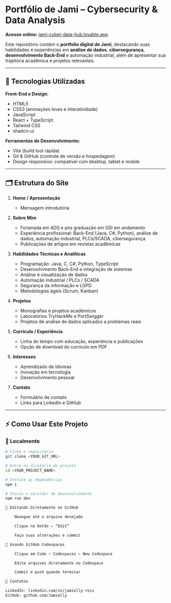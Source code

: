 # Portfólio de Jami – Cybersecurity & Data Analysis

**Acesse online:** [jami-cyber-data-hub.lovable.app](https://jami-cyber-data-hub.lovable.app/)

Este repositório contém o **portfolio digital de Jami**, destacando suas habilidades e experiências em **análise de dados**, **cibersegurança**, **desenvolvimento Back-End** e automação industrial, além de apresentar sua trajetória acadêmica e projetos relevantes.

---

## 🚀 Tecnologias Utilizadas

**Front-End e Design:**
- HTML5
- CSS3 (animações leves e interatividade)
- JavaScript
- React + TypeScript
- Tailwind CSS
- shadcn-ui

**Ferramentas de Desenvolvimento:**
- Vite (build tool rápida)
- Git & GitHub (controle de versão e hospedagem)
- Design responsivo: compatível com desktop, tablet e mobile

---

## 🗂️ Estrutura do Site

1. **Home / Apresentação**
   - Mensagem introdutória

2. **Sobre Mim**
   - Foramada em ADS e pós graduação em GSI em andamento 
   - Experiência profissional: Back-End (Java, C#, Python), análise de dados, automação industrial, PLCs/SCADA, cibersegurança
   - Publicações de artigos em revistas acadêmicas

3. **Habilidades Técnicas e Analíticas**
   - Programação: Java, C, C#, Python, TypeScript
   - Desenvolvimento Back-End e integração de sistemas
   - Análise e visualização de dados
   - Automação industrial / PLCs / SCADA
   - Segurança da informação e LGPD
   - Metodologias ágeis (Scrum, Kanban)

4. **Projetos**
   - Monografias e projetos acadêmicos
   - Laboratórios TryHackMe e PortSwigger
   - Projetos de análise de dados aplicados a problemas reais

5. **Currículo / Experiência**
   - Linha do tempo com educação, experiência e publicações
   - Opção de download do currículo em PDF

6. **Interesses**
   - Aprendizado de idiomas
   - Inovação em tecnologia
   - Desenvolvimento pessoal

7. **Contato**
   - Formulário de contato
   - Links para LinkedIn e GitHub

---

## ⚡ Como Usar Este Projeto

### 🔹 Localmente
```bash
# Clone o repositório
git clone <YOUR_GIT_URL>

# Entre no diretório do projeto
cd <YOUR_PROJECT_NAME>

# Instale as dependências
npm i

# Inicie o servidor de desenvolvimento
npm run dev

🔹 Editando Diretamente no GitHub

    Navegue até o arquivo desejado

    Clique no botão ✏️ “Edit”

    Faça suas alterações e commit

🔹 Usando GitHub Codespaces

    Clique em Code > Codespaces > New Codespace

    Edite arquivos diretamente no Codespace

    Commit e push quando terminar

📂 Contatos

LinkedIn: linkedin.com/in/jamielly-reis
GitHub: github.com/Jamielly

